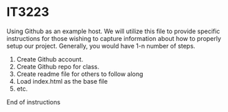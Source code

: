 # IT3223
Using Github as an example host.
We will utilize this file to provide specific instructions for those wishing to capture information about how to properly setup our project.
Generally, you would have 1-n number of steps.
1. Create Github account.
2. Create Github repo for class.
3. Create readme file for others to follow along
4. Load index.html as the base file
5. etc.

End of instructions
